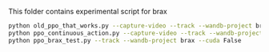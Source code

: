 This folder contains experimental script for brax

```bash
python old_ppo_that_works.py --capture-video --track --wandb-project brax --gym-id HalfCheetahBulletEnv-v0
python ppo_continuous_action.py --capture-video --track --wandb-project brax --gym-id HalfCheetahBulletEnv-v0 --cuda False
python ppo_brax_test.py --track --wandb-project brax --cuda False
```
